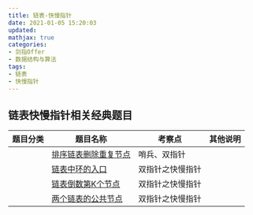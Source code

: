 ```yaml
---
title: 链表-快慢指针
date: 2021-01-05 15:20:03
updated:
mathjax: true
categories:
- 剑指Offer
- 数据结构与算法
tags: 
- 链表
- 快慢指针
---
```

## 链表快慢指针相关经典题目

|  题目分类 | 题目名称 |考察点   |其他说明|
|  ----  | ---- |----  |----  |
| | [排序链表删除重复节点](./deleteDuplication.html)  |哨兵、双指针|
| | [链表中环的入口](../entryNodeOfLoop.html)  |双指针之快慢指针|
| | [链表倒数第K个节点](../findKthToTail.html)  |双指针之快慢指针|
| | [两个链表的公共节点](findFirstCommonNode.html)  |双指针之快慢指针|
